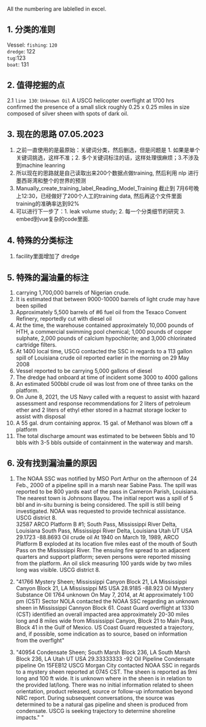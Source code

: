 All the numbering are lablelled in excel.

## 1. 分类的准则
Vessel: `fishing`: `120` <br>
        `dredge`: 122 <br>
        `tug`:123 <br>
        `boat`: 131 <br>
        
## 2. 值得挖掘的点

2.1 `line 130`: `Unknown Oil` A USCG helicopter overflight at 1700 hrs confirmed the presence of a small slick roughly 0.25 x 0.25 miles in size composed of silver sheen with spots of dark oil. <br>

## 3. 现在的思路 07.05.2023 <br>

1. 之前一直使用的是最原始：关键词分类，然后删选，但是问题是 1. 如果是单个关键词挑选，这样不准；2. 多个关键词标注的话，这样处理很麻烦；3.不涉及到machine leanring <br>
2. 所以现在的思路就是自己读取出来200个数据点做training, 然后利用 nlp 进行墨西哥湾和整个的世界的预测 <br>
3. Manually_create_training_label_Reading_Model_Training 截止到 7月6号晚上12:30，已经做好了200个人工的training data, 然后再这个文件里面training的准确率达到92% <br>
4. 可以进行下一步了：1. leak volume study; 2. 每一个分类细节的研究 3. embed到vue复杂的code里面. <br>

## 4. 特殊的分类标注 <br>

1. facility里面增加了 dredge <br>


## 5. 特殊的漏油量的标注 <br>

1.  carrying 1,700,000 barrels of Nigerian crude.
2.  It is estimated that between 9000-10000 barrels of light crude may have been spilled
3.  Approximately 5,500 barrels of #6 fuel oil from the Texaco Convent Refinery, reportedly cut with diesel oil
4.   At the time, the warehouse contained approximately 10,000 pounds of HTH, a commercial swimming pool chemical; 1,000 pounds of copper sulphate, 2,000 pounds of calcium hypochlorite; and 3,000 chlorinated cartridge filters.
5.   At 1400 local time, USCG contacted the SSC in regards to a 113 gallon spill of Louisiana crude oil reported earlier in the morning on 29 May 2008
6.   Vessel reported to be carrying 5,000 gallons of diesel
7.   The dredge had onboard at time of incident some 3000 to 4000 gallons
8.   An estimated 500bbl crude oil was lost from one of three tanks on the platform.
9.   On June 8, 2021, the US Navy called with a request to assist with hazard assessment and response recommendations for 2 liters of petroleum ether and 2 liters of ethyl ether stored in a hazmat storage locker to assist with disposal
10.   A 55 gal. drum containing approx. 15 gal. of Methanol was blown off a platform
11.   The total discharge amount was estimated to be between 5bbls and 10 bbls with 3-5 bbls outside of containment in the waterway and marsh.

## 6. 没有找到漏油量的原因 <br>
1. The NOAA SSC was notified by MSO Port Arthur on the afternoon of 24 Feb., 2000 of a pipeline spill in a marsh near Sabine Pass.  The spill was reported to be 800 yards east of the pass in Cameron Parish, Louisiana.  The nearest town is Johnsons Bayou.  The initial report was a spill of 5 bbl and in-situ burning is being considered.  The spill is still being investigated.  NOAA was requested to provide technical assistance.  USCG district 8. <br>
32587	ARCO Platform B #1; South Pass, Mississippi River Delta, Louisiana	South Pass, Mississippi River Delta, Louisiana	Utah	UT	USA	29.1723	-88.8693	Oil		crude oil			At 1940 on March 19, 1989, ARCO Platform B exploded at its location five miles east of the mouth of South Pass on the  Mississippi River.  The ensuing fire spread to an adjacent quarters and support platform; seven persons were reported missing from the platform.  An oil slick measuring 100 yards wide by two miles long was visible.  USCG district 8.

2. "41766	Mystery Sheen; Mississippi Canyon Block 21, LA	Mississippi Canyon Block 21, LA	Mississippi	MS	USA	28.9185	-88.923	Oil	Mystery Substance	OIl	1764	unknown	On May 7, 2014, at At approximately 1:00 pm (CST) Sector NOLA contacted the NOAA SSC regarding an unknown sheen in Mississippi Cannyon Block 61. Coast Guard overflight at 1330 (CST) identified an overall impacted area approximately 20-30 miles long and 8 miles wide from Mississippi Canyon, Block 21 to Main Pass, Block 41 in the Gulf of Mexico. US Coast Guard requested a trajectory, and, if possible, some indication as to source, based on information from the overflght"

3. "40954	Condensate Sheen; South Marsh Block 236, LA	South Marsh Block 236, LA	Utah	UT	USA	29.33333333	-92	Oil	Pipeline	Condensate		pipeline	On 15FEB12 USCG Morgan City contacted NOAA SSC in regards to a mystery sheen reported at 0745 CST. The sheen is reported as 9mi long and 100 ft wide. It is unknown where in the sheen is in relation to the provided lat/long. There was no initial information related to sheen orientation, product released, source  or follow-up information beyond NRC report. During subsequent conversations, the source was determined to be a natural gas pipeline and sheen is produced from condensate. USCG is seeking trajectory to determine shoreline impacts."
"


